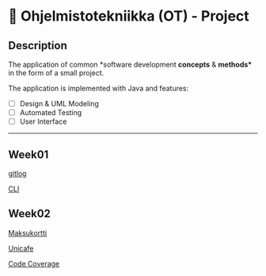 # 🍊 Ohjelmistotekniikka (OT) - Project

## Description

The application of common \*software development **concepts** & **methods\*** in the form of a small project.

The application is implemented with Java and features:

- [ ] Design & UML Modeling
- [ ] Automated Testing
- [ ] User Interface

---

## Week01

[gitlog](https://github.com/Nurou/ot-harjoitustyo/blob/master/laskarit/viikko1/gitlog.txt)

[CLI](https://github.com/Nurou/ot-harjoitustyo/blob/master/laskarit/viikko1/kommentorivi.txt)

## Week02

[Maksukortti](https://github.com/Nurou/ot-harjoitustyo/blob/master/laskarit/viikko2/Maksukortti)

[Unicafe](https://github.com/Nurou/ot-harjoitustyo/blob/master/laskarit/viikko2/Unicafe)

[Code Coverage](https://github.com/Nurou/ot-harjoitustyo/blob/master/laskarit/viikko2/week2-codecoverage.jpg)
